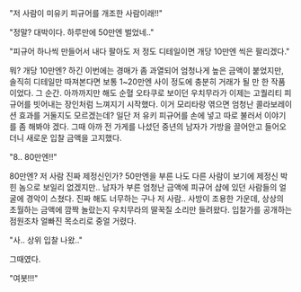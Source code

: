"저 사람이 미유키 피규어를 개조한 사람이래!!" 

"정말? 대박이다. 하루만에 50만엔 벌었네.." 

"피규어 하나씩 만들어서 내다 팔아도 저 정도 디테일이면 개당 10만엔 씩은 팔리겠다." 

뭐? 개당 10만엔?
하긴 이번에는 경매가 좀 과열되어 엄청나게 높은 금액이 붙었지만, 솔직히 디테일만 따져본다면 보통 1~20만엔 사이 정도에 충분히 거래가 될 만 한 작품이었다.
그 순간. 아까까지만 해도 순혈 오타쿠로 보이던 우치무라가 이제는 고퀄리티 피규어를 빗어내는 장인처럼 느껴지기 시작했다.
이거 모리타랑 엮으면 엄청난 콜라보레이션 효과를 거둘지도 모르겠는데? 일단 저 유키 피규어를 손에 넣고 따로 불러서 이야기를 좀 해봐야 겠다.
그때 아까 전 가게를 나섰던 중년의 남자가 가방을 끌어안고 들어오더니 새로운 입찰 금액을 고지했다.

"8.. 80만엔!!" 

80만엔? 저 사람 진짜 제정신인가? 50만엔을 부른 나도 다른 사람이 보기에 제정신 박힌 놈으로 보일리 없겠지만..
남자가 부른 엄청난 금액에 피규어 샵에 있던 사람들의 얼굴에 경악이 스쳤다.
진짜 해도 너무하는 구나 저 사람..
사방이 조용한 가운데, 상상의 초월하는 금액에 깜짝 놀랐는지 우치무라의 딸꾹질 소리만 들려왔다.
입찰가를 공개하는 점원조차 얼빠진 목소리로 중얼 거렸다.

"사.. 상위 입찰 나왔.." 

그때였다.

"여봇!!!" 